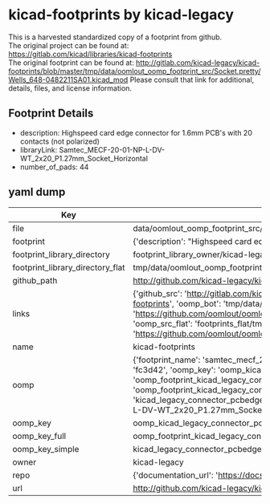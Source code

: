 # kicad-footprints by kicad-legacy  
This is a harvested standardized copy of a footprint from github.  
The original project can be found at:  
https://gitlab.com/kicad/libraries/kicad-footprints  
The original footprint can be found at:
http://gitlab.com/kicad-legacy/kicad-footprints/blob/master/tmp/data/oomlout_oomp_footprint_src/Socket.pretty/Wells_648-0482211SA01.kicad_mod
Please consult that link for additional, details, files, and license information.  
## Footprint Details
* description: Highspeed card edge connector for 1.6mm PCB's with 20 contacts (not polarized)  
* libraryLink: Samtec_MECF-20-01-NP-L-DV-WT_2x20_P1.27mm_Socket_Horizontal  
* number_of_pads: 44  
## yaml dump  
| Key | Value |  
| --- | --- |  
| file | data/oomlout_oomp_footprint_src/kicad-footprints/Connector_PCBEdge.pretty/Samtec_MECF-20-01-NP-L-DV-WT_2x20_P1.27mm_Socket_Horizontal.kicad_mod |  
| footprint | {'description': "Highspeed card edge connector for 1.6mm PCB's with 20 contacts (not polarized)", 'libraryLink': 'Samtec_MECF-20-01-NP-L-DV-WT_2x20_P1.27mm_Socket_Horizontal', 'number_of_pads': 44} |  
| footprint_library_directory | footprint_library_owner/kicad-legacy_kicad-footprints |  
| footprint_library_directory_flat | tmp/data/oomlout_oomp_footprint_src/footprints_flat/kicad_legacy_connector_pcbedge_samtec_mecf_20_01_np_l_dv_wt_2x20_p1_27mm_socket_horizontal/working |  
| github_path | http://github.com/kicad-legacy/kicad-footprints/blob/master/tmp/data/oomlout_oomp_footprint_src/Connector_PCBEdge.pretty/Samtec_MECF-20-01-NP-L-DV-WT_2x20_P1.27mm_Socket_Horizontal.kicad_mod |  
| links | {'github_src': 'http://gitlab.com/kicad-legacy/kicad-footprints/blob/master/tmp/data/oomlout_oomp_footprint_src/Socket.pretty/Wells_648-0482211SA01.kicad_mod', 'github_src_repo': 'https://gitlab.com/kicad/libraries/kicad-footprints', 'oomp_bot': 'tmp/data/oomlout_oomp_footprint_src/footprints/kicad_legacy_connector_pcbedge_samtec_mecf_20_01_np_l_dv_wt_2x20_p1_27mm_socket_horizontal/working', 'oomp_bot_github': 'https://github.com/oomlout/oomlout_oomp_footprint_bot/tree/main/tmp/data/oomlout_oomp_footprint_src/footprints/kicad_legacy_connector_pcbedge_samtec_mecf_20_01_np_l_dv_wt_2x20_p1_27mm_socket_horizontal/working', 'oomp_src_flat': 'footprints_flat/tmp/data/oomlout_oomp_footprint_src/footprints_flat/kicad_legacy_connector_pcbedge_samtec_mecf_20_01_np_l_dv_wt_2x20_p1_27mm_socket_horizontal/working', 'oomp_src_flat_github': 'https://github.com/oomlout/oomlout_oomp_footprint_src/tree/main/tmp/data/oomlout_oomp_footprint_src/footprints_flat/kicad_legacy_connector_pcbedge_samtec_mecf_20_01_np_l_dv_wt_2x20_p1_27mm_socket_horizontal/working'} |  
| name | kicad-footprints |  
| oomp | {'footprint_name': 'samtec_mecf_20_01_np_l_dv_wt_2x20_p1_27mm_socket_horizontal', 'library_name': 'connector_pcbedge', 'md5': 'fc3d42912133b0931d285875726cc4a7', 'md5_10': 'fc3d429121', 'md5_5': 'fc3d4', 'md5_6': 'fc3d42', 'oomp_key': 'oomp_kicad_legacy_connector_pcbedge_samtec_mecf_20_01_np_l_dv_wt_2x20_p1_27mm_socket_horizontal', 'oomp_key_extra': 'oomp_footprint_kicad_legacy_connector_pcbedge_samtec_mecf_20_01_np_l_dv_wt_2x20_p1_27mm_socket_horizontal', 'oomp_key_full': 'oomp_footprint_kicad_legacy_connector_pcbedge_samtec_mecf_20_01_np_l_dv_wt_2x20_p1_27mm_socket_horizontal_fc3d42', 'oomp_key_simple': 'kicad_legacy_connector_pcbedge_samtec_mecf_20_01_np_l_dv_wt_2x20_p1_27mm_socket_horizontal', 'original_filename': 'data/oomlout_oomp_footprint_src/kicad-footprints/Connector_PCBEdge.pretty/Samtec_MECF-20-01-NP-L-DV-WT_2x20_P1.27mm_Socket_Horizontal.kicad_mod', 'owner_name': 'kicad_legacy'} |  
| oomp_key | oomp_kicad_legacy_connector_pcbedge_samtec_mecf_20_01_np_l_dv_wt_2x20_p1_27mm_socket_horizontal |  
| oomp_key_full | oomp_footprint_kicad_legacy_connector_pcbedge_samtec_mecf_20_01_np_l_dv_wt_2x20_p1_27mm_socket_horizontal |  
| oomp_key_simple | kicad_legacy_connector_pcbedge_samtec_mecf_20_01_np_l_dv_wt_2x20_p1_27mm_socket_horizontal |  
| owner | kicad-legacy |  
| repo | {'documentation_url': 'https://docs.github.com/rest/repos/repos#get-a-repository', 'message': 'Not Found'} |  
| url | http://github.com/kicad-legacy/kicad-footprints |  

